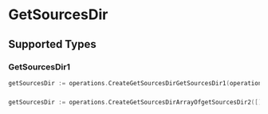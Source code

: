 # GetSourcesDir


## Supported Types

### GetSourcesDir1

```go
getSourcesDir := operations.CreateGetSourcesDirGetSourcesDir1(operations.GetSourcesDir1{/* values here */})
```

### 

```go
getSourcesDir := operations.CreateGetSourcesDirArrayOfgetSourcesDir2([]operations.GetSourcesDir2{/* values here */})
```

